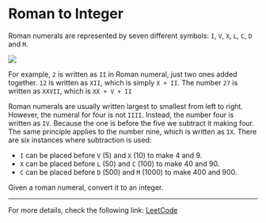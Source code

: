 <h1>Roman to Integer</h1>

<p>Roman numerals are represented by seven different symbols: <code>I</code>, <code>V</code>, <code>X</code>, <code>L</code>, <code>C</code>, <code>D</code> and <code>M</code>.</p>

<img src="https://github.com/alirabah93/Algorithm/blob/master/LeetCode/Easy/5.%20Roman%20to%20Integer/pic.jpg"/>

<p>For example, <code>2</code> is written as <code>II</code> in Roman numeral, just two ones added together. <code>12</code> is written as <code>XII</code>, which is simply <code>X + II</code>. The number <code>27</code> is written as <code>XXVII</code>, which is <code>XX + V + II</code></p>

<p>Roman numerals are usually written largest to smallest from left to right. However, the numeral for four is not <code>IIII</code>. Instead, the number four is written as <code>IV</code>. Because the one is before the five we subtract it making four. The same principle applies to the number nine, which is written as <code>IX</code>. There are six instances where subtraction is used:</p>

<ul>
    <li><code>I</code> can be placed before <code>V</code> (5) and <code>X</code> (10) to make 4 and 9.</li>
    <li><code>X</code> can be placed before <code>L</code> (50) and <code>C</code> (100) to make 40 and 90.</li>
    <li><code>C</code> can be placed before <code>D</code> (500) and <code>M</code> (1000) to make 400 and 900.</li>
</ul>

<p>Given a roman numeral, convert it to an integer.</p>

<hr>
<p>For more details, check the following link: <a href="https://leetcode.com/problems/roman-to-integer/">LeetCode</a></p>





